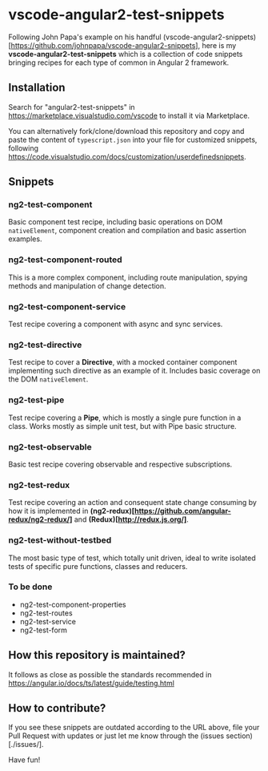 # vscode-angular2-test-snippets

Following John Papa's example on his handful (vscode-angular2-snippets)[https://github.com/johnpapa/vscode-angular2-snippets],
here is my **vscode-angular2-test-snippets** which is a collection of code snippets bringing recipes for each type of common
in Angular 2 framework.

## Installation

Search for "angular2-test-snippets" in https://marketplace.visualstudio.com/vscode to
install it via Marketplace.

You can alternatively fork/clone/download this repository and copy and paste the content of
`typescript.json` into your file for customized snippets, following 
https://code.visualstudio.com/docs/customization/userdefinedsnippets.

## Snippets

### ng2-test-component

Basic component test recipe, including basic operations on DOM `nativeElement`, component
creation and compilation and basic assertion examples.

### ng2-test-component-routed

This is a more complex component, including route manipulation, spying methods and manipulation
of change detection.

### ng2-test-component-service

Test recipe covering a component with async and sync services.

### ng2-test-directive

Test recipe to cover a **Directive**, with a mocked container component implementing such 
directive as an example of it. Includes basic coverage on the DOM `nativeElement`.

### ng2-test-pipe

Test recipe covering a **Pipe**, which is mostly a single pure function in a class. Works
mostly as simple unit test, but with Pipe basic structure.

### ng2-test-observable

Basic test recipe covering observable and respective subscriptions.

### ng2-test-redux

Test recipe covering an action and consequent state change consuming by how it is implemented in
**(ng2-redux)[https://github.com/angular-redux/ng2-redux/]** and
**(Redux)[http://redux.js.org/]**.

### ng2-test-without-testbed

The most basic type of test, which totally unit driven, ideal to write isolated tests of
specific pure functions, classes and reducers.

### To be done

- ng2-test-component-properties
- ng2-test-routes
- ng2-test-service
- ng2-test-form

## How this repository is maintained?

It follows as close as possible the standards recommended in
https://angular.io/docs/ts/latest/guide/testing.html

## How to contribute?

If you see these snippets are outdated according to the URL above, file your Pull Request with updates or just
let me know through the (issues section)[./issues/].

Have fun! 